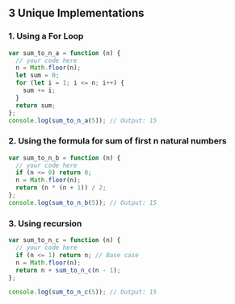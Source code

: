 ## 3 Unique Implementations

### 1. Using a For Loop

```javascript
var sum_to_n_a = function (n) {
  // your code here
  n = Math.floor(n);
  let sum = 0;
  for (let i = 1; i <= n; i++) {
    sum += i;
  }
  return sum;
};
console.log(sum_to_n_a(5)); // Output: 15
```

### 2. Using the formula for sum of first n natural numbers

```javascript
var sum_to_n_b = function (n) {
  // your code here
  if (n <= 0) return 0;
  n = Math.floor(n);
  return (n * (n + 1)) / 2;
};
console.log(sum_to_n_b(5)); // Output: 15
```

### 3. Using recursion

```javascript
var sum_to_n_c = function (n) {
  // your code here
  if (n <= 1) return n; // Base case
  n = Math.floor(n);
  return n + sum_to_n_c(n - 1);
};

console.log(sum_to_n_c(5)); // Output: 15
```
